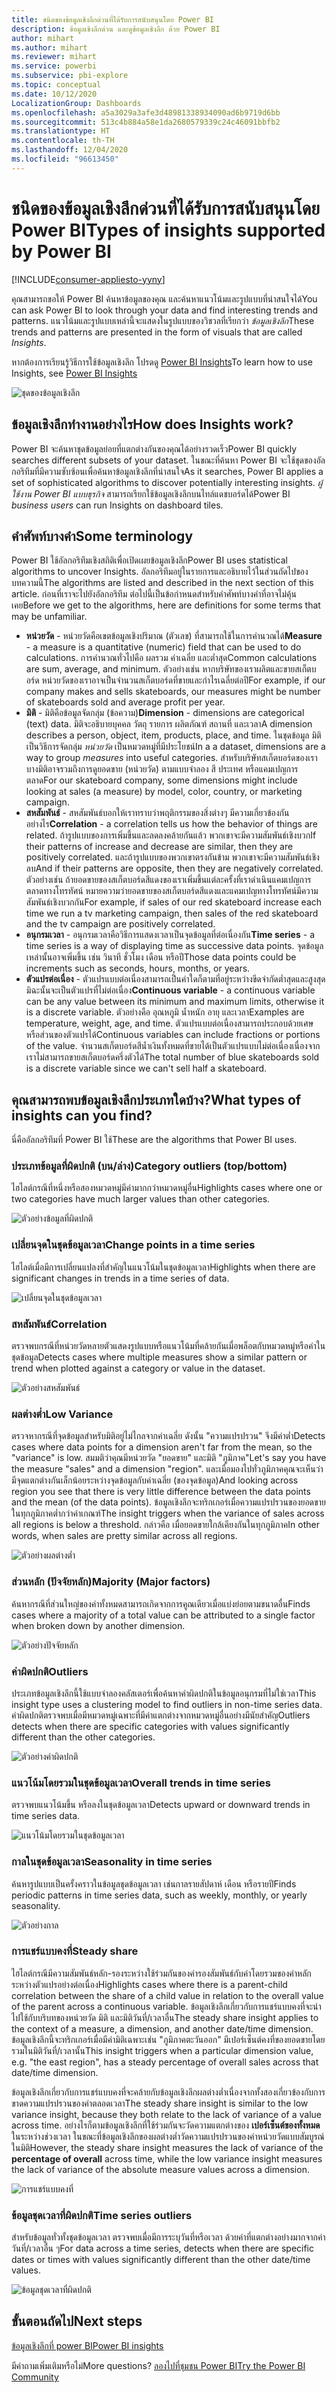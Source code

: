 ```yaml
---
title: ชนิดของข้อมูลเชิงลึกด่วนที่ได้รับการสนับสนุนโดย Power BI
description: ข้อมูลเชิงลึกด่วน และดูข้อมูลเชิงลึก ด้วย Power BI
author: mihart
ms.author: mihart
ms.reviewer: mihart
ms.service: powerbi
ms.subservice: pbi-explore
ms.topic: conceptual
ms.date: 10/12/2020
LocalizationGroup: Dashboards
ms.openlocfilehash: a5a3029a3afe3d48981338934090ad6b9719d6bb
ms.sourcegitcommit: 513c4b884a58e1da2680579339c24c46091bbfb2
ms.translationtype: HT
ms.contentlocale: th-TH
ms.lasthandoff: 12/04/2020
ms.locfileid: "96613450"
---
```

# <a name="types-of-insights-supported-by-power-bi"></a><span data-ttu-id="03881-103">ชนิดของข้อมูลเชิงลึกด่วนที่ได้รับการสนับสนุนโดย Power BI</span><span class="sxs-lookup"><span data-stu-id="03881-103">Types of insights supported by Power BI</span></span>

[!INCLUDE[consumer-appliesto-yyny](../includes/consumer-appliesto-yyny.md)]

<span data-ttu-id="03881-104">คุณสามารถขอให้ Power BI ค้นหาข้อมูลของคุณ และค้นหาแนวโน้มและรูปแบบที่น่าสนใจได้</span><span class="sxs-lookup"><span data-stu-id="03881-104">You can ask Power BI to look through your data and find interesting trends and patterns.</span></span> <span data-ttu-id="03881-105">แนวโน้มและรูปแบบเหล่านี้จะแสดงในรูปแบบของวิชวลที่เรียกว่า *ข้อมูลเชิงลึก*</span><span class="sxs-lookup"><span data-stu-id="03881-105">These trends and patterns are presented in the form of visuals that are called *Insights*.</span></span> 

<span data-ttu-id="03881-106">หากต้องการเรียนรู้วิธีการใช้ข้อมูลเชิงลึก โปรดดู [Power BI Insights](end-user-insights.md)</span><span class="sxs-lookup"><span data-stu-id="03881-106">To learn how to use Insights, see [Power BI Insights](end-user-insights.md)</span></span>

![ชุดของข้อมูลเชิงลึก](media/end-user-insight-types/power-bi-insight-line.png)

## <a name="how-does-insights-work"></a><span data-ttu-id="03881-108">ข้อมูลเชิงลึกทำงานอย่างไร</span><span class="sxs-lookup"><span data-stu-id="03881-108">How does Insights work?</span></span>
<span data-ttu-id="03881-109">Power BI จะค้นหาชุดข้อมูลย่อยที่แตกต่างกันของคุณได้อย่างรวดเร็ว</span><span class="sxs-lookup"><span data-stu-id="03881-109">Power BI quickly searches different subsets of your dataset.</span></span> <span data-ttu-id="03881-110">ในขณะที่ค้นหา Power BI จะใช้ชุดของอัลกอริทึมที่มีความซับซ้อนเพื่อค้นหาข้อมูลเชิงลึกที่น่าสนใจ</span><span class="sxs-lookup"><span data-stu-id="03881-110">As it searches, Power BI applies a set of sophisticated algorithms to discover potentially interesting insights.</span></span> <span data-ttu-id="03881-111">*ผู้ใช้งาน Power BI แบบธุรกิจ* สามารถเรียกใช้ข้อมูลเชิงลึกบนไทล์แดชบอร์ดได้</span><span class="sxs-lookup"><span data-stu-id="03881-111">Power BI *business users* can run Insights on dashboard tiles.</span></span>

## <a name="some-terminology"></a><span data-ttu-id="03881-112">คำศัพท์บางคำ</span><span class="sxs-lookup"><span data-stu-id="03881-112">Some terminology</span></span>
<span data-ttu-id="03881-113">Power BI ใช้อัลกอริทึมเชิงสถิติเพื่อเปิดเผยข้อมูลเชิงลึก</span><span class="sxs-lookup"><span data-stu-id="03881-113">Power BI uses statistical algorithms to uncover  Insights.</span></span> <span data-ttu-id="03881-114">อัลกอริทึมอยู่ในรายการและอธิบายไว้ในส่วนถัดไปของบทความนี้</span><span class="sxs-lookup"><span data-stu-id="03881-114">The algorithms are listed and described in the next section of this article.</span></span> <span data-ttu-id="03881-115">ก่อนที่เราจะไปยังอัลกอริทึม ต่อไปนี้เป็นข้อกำหนดสำหรับคำศัพท์บางคำที่อาจไม่คุ้นเคย</span><span class="sxs-lookup"><span data-stu-id="03881-115">Before we get to the algorithms, here are definitions for some terms that may be unfamiliar.</span></span> 

* <span data-ttu-id="03881-116">**หน่วยวัด** - หน่วยวัดคือเขตข้อมูลเชิงปริมาณ (ตัวเลข) ที่สามารถใช้ในการคำนวณได้</span><span class="sxs-lookup"><span data-stu-id="03881-116">**Measure** - a measure is a quantitative (numeric) field that can be used to do calculations.</span></span> <span data-ttu-id="03881-117">การคำนวณทั่วไปคือ ผลรวม ค่าเฉลี่ย และต่ำสุด</span><span class="sxs-lookup"><span data-stu-id="03881-117">Common calculations are sum, average, and minimum.</span></span> <span data-ttu-id="03881-118">ตัวอย่างเช่น หากบริษัทของเราผลิตและขายสเก็ตบอร์ด หน่วยวัดของเราอาจเป็นจำนวนสเก็ตบอร์ดที่ขายและกำไรเฉลี่ยต่อปี</span><span class="sxs-lookup"><span data-stu-id="03881-118">For example, if our company makes and sells skateboards, our measures might be number of skateboards sold and average profit per year.</span></span>  
* <span data-ttu-id="03881-119">**มิติ** - มิติคือข้อมูลจัดกลุ่ม (ข้อความ)</span><span class="sxs-lookup"><span data-stu-id="03881-119">**Dimension** - dimensions are categorical (text) data.</span></span> <span data-ttu-id="03881-120">มิติจะอธิบายบุคคล วัตถุ รายการ ผลิตภัณฑ์ สถานที่ และเวลา</span><span class="sxs-lookup"><span data-stu-id="03881-120">A dimension describes a person, object, item, products, place, and time.</span></span> <span data-ttu-id="03881-121">ในชุดข้อมูล มิติเป็นวิธีการจัดกลุ่ม *หน่วยวัด* เป็นหมวดหมู่ที่มีประโยชน์</span><span class="sxs-lookup"><span data-stu-id="03881-121">In a a dataset, dimensions are a way to group *measures* into useful categories.</span></span> <span data-ttu-id="03881-122">สำหรับบริษัทสเก็ตบอร์ดของเรา บางมิติอาจรวมถึงการดูยอดขาย (หน่วยวัด) ตามแบบจำลอง สี ประเทศ หรือแคมเปญการตลาด</span><span class="sxs-lookup"><span data-stu-id="03881-122">For our skateboard company, some dimensions might include looking at sales (a measure) by model, color, country, or marketing campaign.</span></span>   
* <span data-ttu-id="03881-123">**สหสัมพันธ์** - สหสัมพันธ์บอกให้เราทราบว่าพฤติกรรมของสิ่งต่างๆ มีความเกี่ยวข้องกันอย่างไร</span><span class="sxs-lookup"><span data-stu-id="03881-123">**Correlation** - a correlation tells us how the behavior of things are related.</span></span>  <span data-ttu-id="03881-124">ถ้ารูปแบบของการเพิ่มขึ้นและลดลงคล้ายกันแล้ว พวกเขาจะมีความสัมพันธ์เชิงบวก</span><span class="sxs-lookup"><span data-stu-id="03881-124">If their patterns of increase and decrease are similar, then they are positively correlated.</span></span> <span data-ttu-id="03881-125">และถ้ารูปแบบของพวกเขาตรงกันข้าม พวกเขาจะมีความสัมพันธ์เชิงลบ</span><span class="sxs-lookup"><span data-stu-id="03881-125">And if their patterns are opposite, then they are negatively correlated.</span></span> <span data-ttu-id="03881-126">ตัวอย่างเช่น ถ้ายอดขายของสเก็ตบอร์ดสีแดงของเราเพิ่มขึ้นแต่ละครั้งที่เราดำเนินแคมเปญการตลาดทางโทรทัศน์ หมายความว่ายอดขายของสเก็ตบอร์ดสีแดงและแคมเปญทางโทรทัศน์มีความสัมพันธ์เชิงบวกกัน</span><span class="sxs-lookup"><span data-stu-id="03881-126">For example, if sales of our red skateboard increase each time we run a tv marketing campaign, then sales of the red skateboard and the tv campaign are positively correlated.</span></span>
* <span data-ttu-id="03881-127">**อนุกรมเวลา** - อนุกรมเวลาคือวิธีการแสดงเวลาเป็นจุดข้อมูลที่ต่อเนื่องกัน</span><span class="sxs-lookup"><span data-stu-id="03881-127">**Time series** - a time series is a way of displaying time as successive data points.</span></span> <span data-ttu-id="03881-128">จุดข้อมูลเหล่านั้นอาจเพิ่มขึ้น เช่น วินาที ชั่วโมง เดือน หรือปี</span><span class="sxs-lookup"><span data-stu-id="03881-128">Those data points could be increments such as seconds, hours, months, or years.</span></span>  
* <span data-ttu-id="03881-129">**ตัวแปรต่อเนื่อง** - ตัวแปรแบบต่อเนื่องสามารถเป็นค่าใดก็ตามที่อยู่ระหว่างขีดจำกัดต่ำสุดและสูงสุด มิฉะนั้นจะเป็นตัวแปรที่ไม่ต่อเนื่อง</span><span class="sxs-lookup"><span data-stu-id="03881-129">**Continuous variable** - a continuous variable can be any value between its minimum and maximum limits, otherwise it is a discrete variable.</span></span> <span data-ttu-id="03881-130">ตัวอย่างคือ อุณหภูมิ น้ำหนัก อายุ และเวลา</span><span class="sxs-lookup"><span data-stu-id="03881-130">Examples are temperature, weight, age, and time.</span></span> <span data-ttu-id="03881-131">ตัวแปรแบบต่อเนื่องสามารถประกอบด้วยเศษหรือส่วนของตัวแปรได้</span><span class="sxs-lookup"><span data-stu-id="03881-131">Continuous variables can include fractions or portions of the value.</span></span> <span data-ttu-id="03881-132">จำนวนสเก็ตบอร์ดสีน้ำเงินทั้งหมดที่ขายได้เป็นตัวแปรแบบไม่ต่อเนื่องเนื่องจากเราไม่สามารถขายสเก็ตบอร์ดครึ่งตัวได้</span><span class="sxs-lookup"><span data-stu-id="03881-132">The total number of blue skateboards sold is a discrete variable since we can't sell half a skateboard.</span></span>  

## <a name="what-types-of-insights-can-you-find"></a><span data-ttu-id="03881-133">คุณสามารถพบข้อมูลเชิงลึกประเภทใดบ้าง?</span><span class="sxs-lookup"><span data-stu-id="03881-133">What types of insights can you find?</span></span>
<span data-ttu-id="03881-134">นี่คืออัลกอริทึมที่ Power BI ใช้</span><span class="sxs-lookup"><span data-stu-id="03881-134">These are the algorithms that Power BI uses.</span></span> 

### <a name="category-outliers-topbottom"></a><span data-ttu-id="03881-135">ประเภทข้อมูลที่ผิดปกติ (บน/ล่าง)</span><span class="sxs-lookup"><span data-stu-id="03881-135">Category outliers (top/bottom)</span></span>
<span data-ttu-id="03881-136">ไฮไลต์กรณีที่หนึ่งหรือสองหมวดหมู่มีค่ามากกว่าหมวดหมู่อื่น</span><span class="sxs-lookup"><span data-stu-id="03881-136">Highlights cases where one or two categories have much larger values than other categories.</span></span>  

![ตัวอย่างข้อมูลที่ผิดปกติ](./media/end-user-insight-types/pbi-auto-insight-type-category-outliers.png)

### <a name="change-points-in-a-time-series"></a><span data-ttu-id="03881-138">เปลี่ยนจุดในชุดข้อมูลเวลา</span><span class="sxs-lookup"><span data-stu-id="03881-138">Change points in a time series</span></span>
<span data-ttu-id="03881-139">ไฮไลต์เมื่อมีการเปลี่ยนแปลงที่สำคัญในแนวโน้มในชุดข้อมูลเวลา</span><span class="sxs-lookup"><span data-stu-id="03881-139">Highlights when there are significant changes in trends in a time series of data.</span></span>

![เปลี่ยนจุดในชุดข้อมูลเวลา](./media/end-user-insight-types/pbi-auto-insight-type-changepoint.png)

### <a name="correlation"></a><span data-ttu-id="03881-141">สหสัมพันธ์</span><span class="sxs-lookup"><span data-stu-id="03881-141">Correlation</span></span>
<span data-ttu-id="03881-142">ตรวจพบกรณีที่หน่วยวัดหลายตัวแสดงรูปแบบหรือแนวโน้มที่คล้ายกันเมื่อพล็อตกับหมวดหมู่หรือค่าในชุดข้อมูล</span><span class="sxs-lookup"><span data-stu-id="03881-142">Detects cases where multiple measures show a similar pattern or trend when plotted against a category or value in the dataset.</span></span>

![ตัวอย่างสหสัมพันธ์](./media/end-user-insight-types/pbi-auto-insight-type-correlation.png)

### <a name="low-variance"></a><span data-ttu-id="03881-144">ผลต่างต่ำ</span><span class="sxs-lookup"><span data-stu-id="03881-144">Low Variance</span></span>
<span data-ttu-id="03881-145">ตรวจหากรณีที่จุดข้อมูลสำหรับมิติอยู่ไม่ไกลจากค่าเฉลี่ย ดังนั้น "ความแปรปรวน" จึงมีค่าต่ำ</span><span class="sxs-lookup"><span data-stu-id="03881-145">Detects cases where data points for a dimension aren't far from the mean, so the "variance" is low.</span></span> <span data-ttu-id="03881-146">สมมติว่าคุณมีหน่วยวัด "ยอดขาย" และมิติ "ภูมิภาค"</span><span class="sxs-lookup"><span data-stu-id="03881-146">Let's say you have the measure "sales" and a dimension "region".</span></span> <span data-ttu-id="03881-147">และเมื่อมองไปทั่วภูมิภาคคุณจะเห็นว่ามีจุดแตกต่างกันเล็กน้อยระหว่างจุดข้อมูลกับค่าเฉลี่ย (ของจุดข้อมูล)</span><span class="sxs-lookup"><span data-stu-id="03881-147">And looking across region you see that there is very little difference between the data points and the mean (of the data points).</span></span> <span data-ttu-id="03881-148">ข้อมูลเชิงลึกจะทริกเกอร์เมื่อความแปรปรวนของยอดขายในทุกภูมิภาคต่ำกว่าค่าเกณฑ์</span><span class="sxs-lookup"><span data-stu-id="03881-148">The insight triggers when the variance of sales across all regions is below a threshold.</span></span> <span data-ttu-id="03881-149">กล่าวคือ เมื่อยอดขายใกล้เคียงกันในทุกภูมิภาค</span><span class="sxs-lookup"><span data-stu-id="03881-149">In other words, when sales are pretty similar across all regions.</span></span>

![ตัวอย่างผลต่างต่ำ](./media/end-user-insight-types/power-bi-insights-low-variance.png)

### <a name="majority-major-factors"></a><span data-ttu-id="03881-151">ส่วนหลัก (ปัจจัยหลัก)</span><span class="sxs-lookup"><span data-stu-id="03881-151">Majority (Major factors)</span></span>
<span data-ttu-id="03881-152">ค้นหากรณีที่ส่วนใหญ่ของค่าทั้งหมดสามารถเกิดจากการคูณเดียวเมื่อแบ่งย่อยตามขนาดอื่น</span><span class="sxs-lookup"><span data-stu-id="03881-152">Finds cases where a majority of a total value can be attributed to a single factor when broken down by another dimension.</span></span>  

![ตัวอย่างปัจจัยหลัก](./media/end-user-insight-types/pbi-auto-insight-type-majority.png)

### <a name="outliers"></a><span data-ttu-id="03881-154">ค่าผิดปกติ</span><span class="sxs-lookup"><span data-stu-id="03881-154">Outliers</span></span>
<span data-ttu-id="03881-155">ประเภทข้อมูลเชิงลึกนี้ใช้แบบจำลองคลัสเตอร์เพื่อค้นหาค่าผิดปกติในข้อมูลอนุกรมที่ไม่ใช่เวลา</span><span class="sxs-lookup"><span data-stu-id="03881-155">This insight type uses a clustering model to find outliers in non-time series data.</span></span> <span data-ttu-id="03881-156">ค่าผิดปกติตรวจพบเมื่อมีหมวดหมู่เฉพาะที่มีค่าแตกต่างจากหมวดหมู่อื่นอย่างมีนัยสำคัญ</span><span class="sxs-lookup"><span data-stu-id="03881-156">Outliers detects when there are specific categories with values significantly different than the other categories.</span></span>

![ตัวอย่างค่าผิดปกติ](./media/end-user-insight-types/power-bi-outliers.png)

### <a name="overall-trends-in-time-series"></a><span data-ttu-id="03881-158">แนวโน้มโดยรวมในชุดข้อมูลเวลา</span><span class="sxs-lookup"><span data-stu-id="03881-158">Overall trends in time series</span></span>
<span data-ttu-id="03881-159">ตรวจพบแนวโน้มขึ้น หรือลงในชุดข้อมูลเวลา</span><span class="sxs-lookup"><span data-stu-id="03881-159">Detects upward or downward trends in time series data.</span></span>

![แนวโน้มโดยรวมในชุดข้อมูลเวลา](./media/end-user-insight-types/pbi-auto-insight-type-trend.png)

### <a name="seasonality-in-time-series"></a><span data-ttu-id="03881-161">กาลในชุดข้อมูลเวลา</span><span class="sxs-lookup"><span data-stu-id="03881-161">Seasonality in time series</span></span>
<span data-ttu-id="03881-162">ค้นหารูปแบบเป็นครั้งคราวในข้อมูลชุดข้อมูลเวลา เช่นกาลรายสัปดาห์ เดือน หรือรายปี</span><span class="sxs-lookup"><span data-stu-id="03881-162">Finds periodic patterns in time series data, such as weekly, monthly, or yearly seasonality.</span></span>

![ตัวอย่างกาล](./media/end-user-insight-types/pbi-auto-insight-type-seasonality-new.png)

### <a name="steady-share"></a><span data-ttu-id="03881-164">การแชร์แบบคงที่</span><span class="sxs-lookup"><span data-stu-id="03881-164">Steady share</span></span>
<span data-ttu-id="03881-165">ไฮไลต์กรณีมีความสัมพันธ์หลัก-รองระหว่างใช้ร่วมกันของค่ารองสัมพันธ์กับค่าโดยรวมของค่าหลักระหว่างตัวแปรอย่างต่อเนื่อง</span><span class="sxs-lookup"><span data-stu-id="03881-165">Highlights cases where there is a parent-child correlation between the share of a child value in relation to the overall value of the parent across a continuous variable.</span></span> <span data-ttu-id="03881-166">ข้อมูลเชิงลึกเกี่ยวกับการแชร์แบบคงที่จะนำไปใช้กับบริบทของหน่วยวัด มิติ และมิติวันที่/เวลาอื่น</span><span class="sxs-lookup"><span data-stu-id="03881-166">The steady share insight applies to the context of a measure, a dimension, and another date/time dimension.</span></span> <span data-ttu-id="03881-167">ข้อมูลเชิงลึกนี้จะทริกเกอร์เมื่อมีค่ามิติเฉพาะเช่น "ภูมิภาคตะวันออก" มีเปอร์เซ็นต์คงที่ของยอดขายโดยรวมในมิติวันที่/เวลานั้น</span><span class="sxs-lookup"><span data-stu-id="03881-167">This insight triggers when a particular dimension value, e.g. "the east region", has a steady percentage of overall sales across that date/time dimension.</span></span>

<span data-ttu-id="03881-168">ข้อมูลเชิงลึกเกี่ยวกับการแชร์แบบคงที่จะคล้ายกับข้อมูลเชิงลึกผลต่างต่ำเนื่องจากทั้งสองเกี่ยวข้องกับการขาดความแปรปรวนของค่าตลอดเวลา</span><span class="sxs-lookup"><span data-stu-id="03881-168">The steady share insight is similar to the low variance insight, because they both relate to the lack of variance of a value across time.</span></span> <span data-ttu-id="03881-169">อย่างไรก็ตามข้อมูลเชิงลึกที่ใช้ร่วมกันจะวัดความแตกต่างของ **เปอร์เซ็นต์ของทั้งหมด** ในระหว่างช่วงเวลา ในขณะที่ข้อมูลเชิงลึกของผลต่างต่ำวัดความแปรปรวนของค่าหน่วยวัดแบบสัมบูรณ์ในมิติ</span><span class="sxs-lookup"><span data-stu-id="03881-169">However, the steady share insight measures the lack of variance of the **percentage of overall** across time, while the low variance insight measures the lack of variance of the absolute measure values across a dimension.</span></span>

![การแชร์แบบคงที่](./media/end-user-insight-types/pbi-auto-insight-type-steadyshare.png)

### <a name="time-series-outliers"></a><span data-ttu-id="03881-171">ข้อมูลชุดเวลาที่ผิดปกติ</span><span class="sxs-lookup"><span data-stu-id="03881-171">Time series outliers</span></span>
<span data-ttu-id="03881-172">สำหรับข้อมูลทั่วทั้งชุดข้อมูลเวลา ตรวจพบเมื่อมีการระบุวันที่หรือเวลา ด้วยค่าที่แตกต่างอย่างมากจากค่าวันที่/เวลาอื่น ๆ</span><span class="sxs-lookup"><span data-stu-id="03881-172">For data across a time series, detects when there are specific dates or times with values significantly different than the other date/time values.</span></span>

![ข้อมูลชุดเวลาที่ผิดปกติ](./media/end-user-insight-types/pbi-auto-insight-type-time-series-outliers-purple.png)


## <a name="next-steps"></a><span data-ttu-id="03881-174">ขั้นตอนถัดไป</span><span class="sxs-lookup"><span data-stu-id="03881-174">Next steps</span></span>
[<span data-ttu-id="03881-175">ข้อมูลเชิงลึกที่ power BI</span><span class="sxs-lookup"><span data-stu-id="03881-175">Power BI insights</span></span>](end-user-insights.md)

<span data-ttu-id="03881-176">มีคำถามเพิ่มเติมหรือไม่</span><span class="sxs-lookup"><span data-stu-id="03881-176">More questions?</span></span> [<span data-ttu-id="03881-177">ลองไปที่ชุมชน Power BI</span><span class="sxs-lookup"><span data-stu-id="03881-177">Try the Power BI Community</span></span>](https://community.powerbi.com/)

